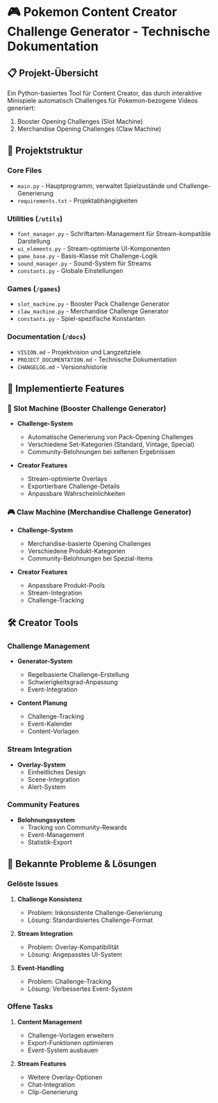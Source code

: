 # 🎮 Pokemon Content Creator Challenge Generator - Technische Dokumentation

## 📋 Projekt-Übersicht
Ein Python-basiertes Tool für Content Creator, das durch interaktive Minispiele automatisch Challenges für Pokemon-bezogene Videos generiert:
1. Booster Opening Challenges (Slot Machine)
2. Merchandise Opening Challenges (Claw Machine)

## 📁 Projektstruktur

### Core Files
- `main.py` - Hauptprogramm, verwaltet Spielzustände und Challenge-Generierung
- `requirements.txt` - Projektabhängigkeiten

### Utilities (`/utils`)
- `font_manager.py` - Schriftarten-Management für Stream-kompatible Darstellung
- `ui_elements.py` - Stream-optimierte UI-Komponenten
- `game_base.py` - Basis-Klasse mit Challenge-Logik
- `sound_manager.py` - Sound-System für Streams
- `constants.py` - Globale Einstellungen

### Games (`/games`)
- `slot_machine.py` - Booster Pack Challenge Generator
- `claw_machine.py` - Merchandise Challenge Generator
- `constants.py` - Spiel-spezifische Konstanten

### Documentation (`/docs`)
- `VISION.md` - Projektvision und Langzeitziele
- `PROJECT_DOCUMENTATION.md` - Technische Dokumentation
- `CHANGELOG.md` - Versionshistorie

## 🎯 Implementierte Features

### 🎰 Slot Machine (Booster Challenge Generator)
- **Challenge-System**
  - Automatische Generierung von Pack-Opening Challenges
  - Verschiedene Set-Kategorien (Standard, Vintage, Special)
  - Community-Belohnungen bei seltenen Ergebnissen

- **Creator Features**
  - Stream-optimierte Overlays
  - Exportierbare Challenge-Details
  - Anpassbare Wahrscheinlichkeiten

### 🎮 Claw Machine (Merchandise Challenge Generator)
- **Challenge-System**
  - Merchandise-basierte Opening Challenges
  - Verschiedene Produkt-Kategorien
  - Community-Belohnungen bei Spezial-Items

- **Creator Features**
  - Anpassbare Produkt-Pools
  - Stream-Integration
  - Challenge-Tracking

## 🛠️ Creator Tools

### Challenge Management
- **Generator-System**
  - Regelbasierte Challenge-Erstellung
  - Schwierigkeitsgrad-Anpassung
  - Event-Integration

- **Content Planung**
  - Challenge-Tracking
  - Event-Kalender
  - Content-Vorlagen

### Stream Integration
- **Overlay-System**
  - Einheitliches Design
  - Scene-Integration
  - Alert-System

### Community Features
- **Belohnungssystem**
  - Tracking von Community-Rewards
  - Event-Management
  - Statistik-Export

## 🐛 Bekannte Probleme & Lösungen

### Gelöste Issues
1. **Challenge Konsistenz**
   - Problem: Inkonsistente Challenge-Generierung
   - Lösung: Standardisiertes Challenge-Format

2. **Stream Integration**
   - Problem: Overlay-Kompatibilität
   - Lösung: Angepasstes UI-System

3. **Event-Handling**
   - Problem: Challenge-Tracking
   - Lösung: Verbessertes Event-System

### Offene Tasks
1. **Content Management**
   - Challenge-Vorlagen erweitern
   - Export-Funktionen optimieren
   - Event-System ausbauen

2. **Stream Features**
   - Weitere Overlay-Optionen
   - Chat-Integration
   - Clip-Generierung
